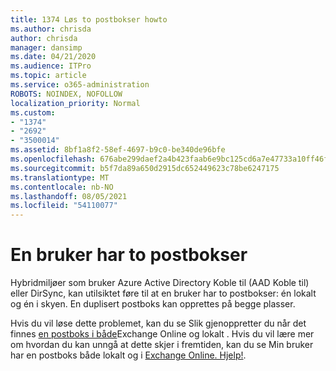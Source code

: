 ```yaml
---
title: 1374 Løs to postbokser howto
ms.author: chrisda
author: chrisda
manager: dansimp
ms.date: 04/21/2020
ms.audience: ITPro
ms.topic: article
ms.service: o365-administration
ROBOTS: NOINDEX, NOFOLLOW
localization_priority: Normal
ms.custom:
- "1374"
- "2692"
- "3500014"
ms.assetid: 8bf1a8f2-58ef-4697-b9c0-be340de96bfe
ms.openlocfilehash: 676abe299daef2a4b423faab6e9bc125cd6a7e47733a10ff46f9f492cc5ad34d
ms.sourcegitcommit: b5f7da89a650d2915dc652449623c78be6247175
ms.translationtype: MT
ms.contentlocale: nb-NO
ms.lasthandoff: 08/05/2021
ms.locfileid: "54110077"
---
```

# <a name="a-user-has-two-mailboxes"></a>En bruker har to postbokser

Hybridmiljøer som bruker Azure Active Directory Koble til (AAD Koble til) eller DirSync, kan utilsiktet føre til at en bruker har to postbokser: én lokalt og én i skyen. En duplisert postboks kan opprettes på begge plasser.

Hvis du vil løse dette problemet, kan du se Slik gjenoppretter du når det finnes [en postboks i både](https://docs.microsoft.com/exchange/troubleshoot/move-mailboxes/mailbox-exists-exo-onpremises)Exchange Online og lokalt . Hvis du vil lære mer om hvordan du kan unngå at dette skjer i fremtiden, kan du se Min bruker har en postboks både lokalt og i [Exchange Online. Hjelp!](https://techcommunity.microsoft.com/t5/Exchange-Team-Blog/My-user-has-a-mailbox-both-on-premises-and-in-Exchange-Online/ba-p/846809).
